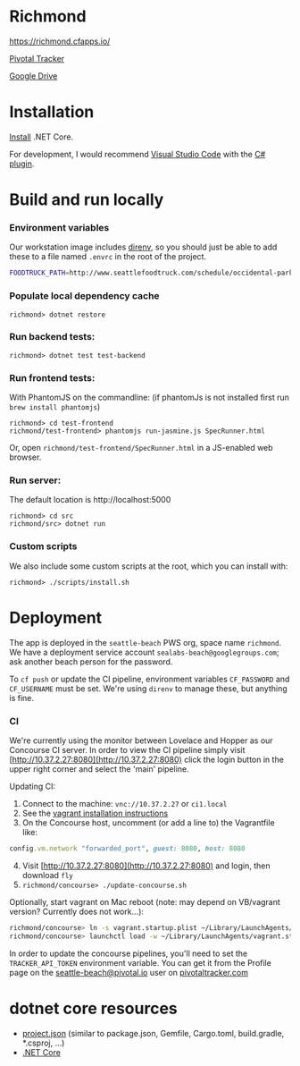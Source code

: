 # Richmond
https://richmond.cfapps.io/

[Pivotal Tracker](https://www.pivotaltracker.com/n/projects/1948575)

[Google Drive](https://drive.google.com/drive/folders/0Bz7GxM1Uu1OyLTNYT19IRWU5VGM)

# Installation
[Install](https://www.microsoft.com/net/core) .NET Core.

For development, I would recommend [Visual Studio Code](https://code.visualstudio.com/) with the [C# plugin](https://marketplace.visualstudio.com/items?itemName=ms-vscode.csharp).

# Build and run locally
### Environment variables
Our workstation image includes [direnv](https://direnv.net/), so you should just be able to add these to a file named `.envrc` in the root of the project.

```bash
FOODTRUCK_PATH=http://www.seattlefoodtruck.com/schedule/occidental-park-food-truck-pod/
```

### Populate local dependency cache
`richmond> dotnet restore`

### Run backend tests:
```
richmond> dotnet test test-backend
```

### Run frontend tests:
With PhantomJS on the commandline: (if phantomJs is not installed first run `brew install phantomjs`)
```
richmond> cd test-frontend
richmond/test-frontend> phantomjs run-jasmine.js SpecRunner.html
```

Or, open `richmond/test-frontend/SpecRunner.html` in a JS-enabled web browser.

### Run server:
The default location is http://localhost:5000
```
richmond> cd src
richmond/src> dotnet run
```

### Custom scripts
We also include some custom scripts at the root, which you can install with:
```
richmond> ./scripts/install.sh
```

# Deployment
The app is deployed in the `seattle-beach` PWS org, space name `richmond`. We have a deployment service account `sealabs-beach@googlegroups.com`; ask another beach person for the password.

To `cf push` or update the CI pipeline, environment variables `CF_PASSWORD` and `CF_USERNAME` must be set. We're using `direnv` to manage these, but anything is fine.

### CI
We're currently using the monitor between Lovelace and Hopper as our Concourse CI server.
In order to view the CI pipeline simply visit [http://10.37.2.27:8080](http://10.37.2.27:8080) click the login button in the upper right corner and select the 'main' pipeline.

Updating CI:

1. Connect to the machine: `vnc://10.37.2.27` or `ci1.local`
2. See the [vagrant installation instructions](https://concourse.ci/vagrant.html)
3. On the Concourse host, uncomment (or add a line to) the Vagrantfile like:
```ruby
config.vm.network "forwarded_port", guest: 8080, host: 8080
```
4. Visit [http://10.37.2.27:8080](http://10.37.2.27:8080) and login, then download `fly`
5. `richmond/concourse> ./update-concourse.sh`

Optionally, start vagrant on Mac reboot (note: may depend on VB/vagrant version? Currently does not work...):
```bash
richmond/concourse> ln -s vagrant.startup.plist ~/Library/LaunchAgents/vagrant.startup.plist
richmond/concourse> launchctl load -w ~/Library/LaunchAgents/vagrant.startup.plist
```

In order to update the concourse pipelines, you'll need to set the `TRACKER_API_TOKEN` environment variable. You can get it from the Profile page on the seattle-beach@pivotal.io user on [pivotaltracker.com](https://www.pivotaltracker.com)

# dotnet core resources
- [project.json](https://docs.microsoft.com/en-us/dotnet/articles/core/tools/project-json) (similar to package.json, Gemfile, Cargo.toml, build.gradle, *.csproj, ...)
- [.NET Core](https://docs.microsoft.com/en-us/dotnet)

